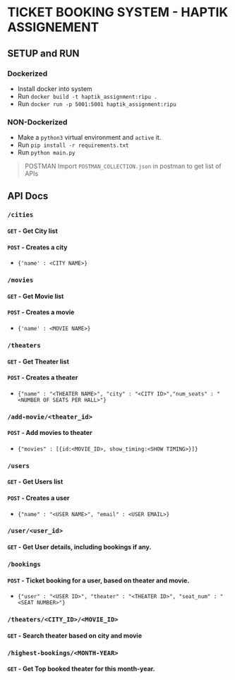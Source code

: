 # TICKET BOOKING SYSTEM - HAPTIK ASSIGNEMENT

## SETUP and RUN

### Dockerized
- Install docker into system
- Run `docker build -t haptik_assignment:ripu .`
- Run `docker run -p 5001:5001 haptik_assignment:ripu`

### NON-Dockerized
- Make a `python3` virtual environment and `active` it.
- Run `pip install -r requirements.txt`
- Run `python main.py`


> POSTMAN Import `POSTMAN_COLLECTION.json` in postman to get list of APIs

## API Docs

### `/cities`
#### `GET` - Get City list
#### `POST` - Creates a city
- `{'name' : <CITY NAME>}`

### `/movies`
#### `GET` - Get Movie list
#### `POST` - Creates a movie
- `{'name' : <MOVIE NAME>}`

### `/theaters`
#### `GET` - Get Theater list
#### `POST` - Creates a theater
- `{"name" : "<THEATER NAME>", "city" : "<CITY ID>","num_seats" : "<NUMBER OF SEATS PER HALL>"}`

### `/add-movie/<theater_id>`
#### `POST` - Add movies to theater
- `{"movies" : [{id:<MOVIE_ID>, show_timing:<SHOW TIMING>}]}`

### `/users`
#### `GET` - Get Users list
#### `POST` - Creates a user
- `{"name" : "<USER NAME>", "email" : <USER EMAIL>}`

### `/user/<user_id>`
#### `GET` - Get User details, including bookings if any.

### `/bookings`
#### `POST` - Ticket booking for a user, based on theater and movie.
- `{"user" : "<USER ID>", "theater" : "<THEATER ID>", "seat_num" : "<SEAT NUMBER>"}`

### `/theaters/<CITY_ID>/<MOVIE_ID>`
#### `GET` - Search theater based on city and movie

### `/highest-bookings/<MONTH-YEAR>`
#### `GET` - Get Top booked theater for this month-year.